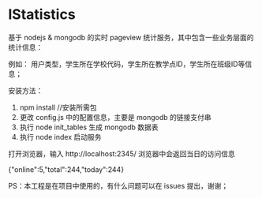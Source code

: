 # lStatistics

基于 nodejs & mongodb 的实时 pageview 统计服务，其中包含一些业务层面的统计信息：

例如： 用户类型，学生所在学校代码，学生所在教学点ID，学生所在班级ID等信息；



安装方法：

1. npm install      //安装所需包
2. 更改 config.js 中的配置信息，主要是 mongodb 的链接支付串
3. 执行 node init_tables 生成 mongodb 数据表
4. 执行 node index 启动服务



打开浏览器，输入 http://localhost:2345/ 浏览器中会返回当日的访问信息

{"online":5,"total":244,"today":244}


PS：本工程是在项目中使用的，有什么问题可以在 issues 提出，谢谢；
